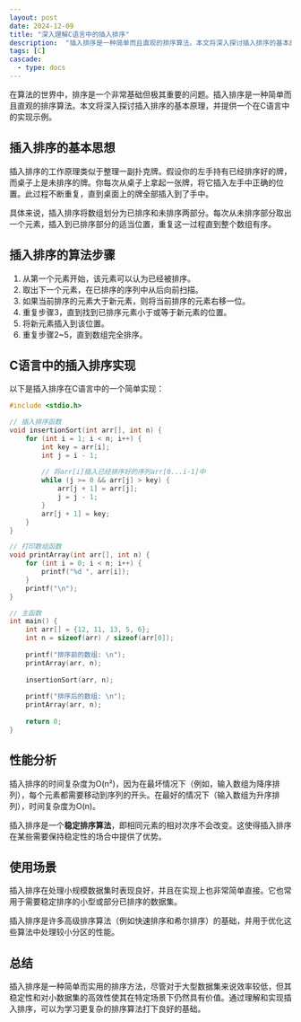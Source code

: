 ```yaml
---
layout: post
date: 2024-12-09
title: "深入理解C语言中的插入排序"
description:  "插入排序是一种简单而且直观的排序算法。本文将深入探讨插入排序的基本原理，并提供一个在C语言中的实现示例。"
tags: [C]
cascade:
  - type: docs
---
```



在算法的世界中，排序是一个非常基础但极其重要的问题。插入排序是一种简单而且直观的排序算法。本文将深入探讨插入排序的基本原理，并提供一个在C语言中的实现示例。

## 插入排序的基本思想

插入排序的工作原理类似于整理一副扑克牌。假设你的左手持有已经排序好的牌，而桌子上是未排序的牌。你每次从桌子上拿起一张牌，将它插入左手中正确的位置。此过程不断重复，直到桌面上的牌全部插入到了手中。

具体来说，插入排序将数组划分为已排序和未排序两部分。每次从未排序部分取出一个元素，插入到已排序部分的适当位置，重复这一过程直到整个数组有序。

## 插入排序的算法步骤

1. 从第一个元素开始，该元素可以认为已经被排序。
2. 取出下一个元素，在已排序的序列中从后向前扫描。
3. 如果当前排序的元素大于新元素，则将当前排序的元素右移一位。
4. 重复步骤3，直到找到已排序元素小于或等于新元素的位置。
5. 将新元素插入到该位置。
6. 重复步骤2~5，直到数组完全排序。

## C语言中的插入排序实现

以下是插入排序在C语言中的一个简单实现：

```c
#include <stdio.h>

// 插入排序函数
void insertionSort(int arr[], int n) {
    for (int i = 1; i < n; i++) {
        int key = arr[i];
        int j = i - 1;
        
        // 将arr[i]插入已经排序好的序列arr[0...i-1]中
        while (j >= 0 && arr[j] > key) {
            arr[j + 1] = arr[j];
            j = j - 1;
        }
        arr[j + 1] = key;
    }
}

// 打印数组函数
void printArray(int arr[], int n) {
    for (int i = 0; i < n; i++) {
        printf("%d ", arr[i]);
    }
    printf("\n");
}

// 主函数
int main() {
    int arr[] = {12, 11, 13, 5, 6};
    int n = sizeof(arr) / sizeof(arr[0]);
    
    printf("排序前的数组: \n");
    printArray(arr, n);
    
    insertionSort(arr, n);
    
    printf("排序后的数组: \n");
    printArray(arr, n);
    
    return 0;
}
```

## 性能分析

插入排序的时间复杂度为O(n²)，因为在最坏情况下（例如，输入数组为降序排列），每个元素都需要移动到序列的开头。在最好的情况下（输入数组为升序排列），时间复杂度为O(n)。

插入排序是一个**稳定排序算法**，即相同元素的相对次序不会改变。这使得插入排序在某些需要保持稳定性的场合中提供了优势。

## 使用场景

插入排序在处理小规模数据集时表现良好，并且在实现上也非常简单直接。它也常用于需要稳定排序的小型或部分已排序的数据集。

插入排序是许多高级排序算法（例如快速排序和希尔排序）的基础，并用于优化这些算法中处理较小分区的性能。

## 总结

插入排序是一种简单而实用的排序方法，尽管对于大型数据集来说效率较低，但其稳定性和对小数据集的高效性使其在特定场景下仍然具有价值。通过理解和实现插入排序，可以为学习更复杂的排序算法打下良好的基础。